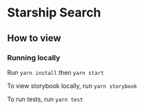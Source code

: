 # Starship Search

## How to view


### Running locally

Run `yarn install` then `yarn start`

To view storybook locally, run `yarn storybook`

To run tests, run `yarn test`
